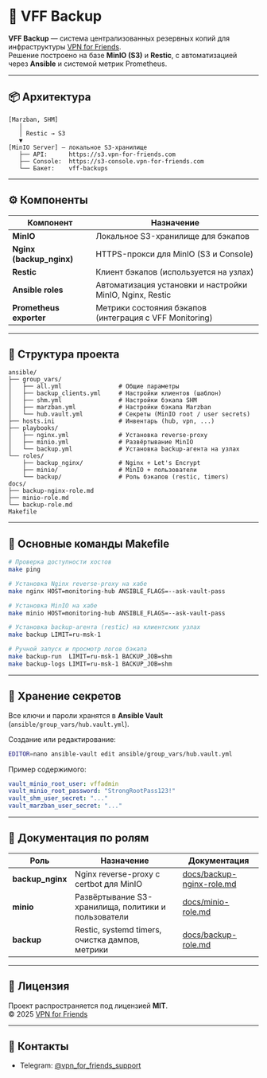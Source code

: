 
# 🧰 VFF Backup

**VFF Backup** — система централизованных резервных копий для инфраструктуры [VPN for Friends](https://vpn-for-friends.com).  
Решение построено на базе **MinIO (S3)** и **Restic**, с автоматизацией через **Ansible** и системой метрик Prometheus.

---

## 📦 Архитектура

```
[Marzban, SHM]
   │
   │ Restic → S3
   ▼
[MinIO Server] — локальное S3-хранилище
   ├── API:      https://s3.vpn-for-friends.com
   ├── Console:  https://s3-console.vpn-for-friends.com
   └── Бакет:    vff-backups
```

---

## ⚙️ Компоненты

| Компонент | Назначение |
|------------|------------|
| **MinIO** | Локальное S3-хранилище для бэкапов |
| **Nginx (backup_nginx)** | HTTPS-прокси для MinIO (S3 и Console) |
| **Restic** | Клиент бэкапов (используется на узлах) |
| **Ansible roles** | Автоматизация установки и настройки MinIO, Nginx, Restic |
| **Prometheus exporter** | Метрики состояния бэкапов (интеграция с VFF Monitoring) |

---

## 🧩 Структура проекта

```
ansible/
├── group_vars/
│   ├── all.yml                # Общие параметры
│   ├── backup_clients.yml     # Настройки клиентов (шаблон)
│   ├── shm.yml                # Настройки бэкапа SHM
│   ├── marzban.yml            # Настройки бэкапа Marzban
│   └── hub.vault.yml          # Секреты (MinIO root / user secrets)
├── hosts.ini                  # Инвентарь (hub, vpn, ...)
├── playbooks/
│   ├── nginx.yml              # Установка reverse-proxy
│   ├── minio.yml              # Развёртывание MinIO
│   └── backup.yml             # Установка backup-агента на узлах
└── roles/
    ├── backup_nginx/          # Nginx + Let's Encrypt
    ├── minio/                 # MinIO + пользователи
    └── backup/                # Роль бэкапов (restic, timers)
docs/
├── backup-nginx-role.md
├── minio-role.md
└── backup-role.md
Makefile
```

---

## 🚀 Основные команды Makefile

```bash
# Проверка доступности хостов
make ping

# Установка Nginx reverse-proxy на хабе
make nginx HOST=monitoring-hub ANSIBLE_FLAGS=--ask-vault-pass

# Установка MinIO на хабе
make minio HOST=monitoring-hub ANSIBLE_FLAGS=--ask-vault-pass

# Установка backup-агента (restic) на клиентских узлах
make backup LIMIT=ru-msk-1

# Ручной запуск и просмотр логов бэкапа
make backup-run  LIMIT=ru-msk-1 BACKUP_JOB=shm
make backup-logs LIMIT=ru-msk-1 BACKUP_JOB=shm
```

---

## 🔐 Хранение секретов

Все ключи и пароли хранятся в **Ansible Vault** (`ansible/group_vars/hub.vault.yml`).

Создание или редактирование:
```bash
EDITOR=nano ansible-vault edit ansible/group_vars/hub.vault.yml
```

Пример содержимого:
```yaml
vault_minio_root_user: vffadmin
vault_minio_root_password: "StrongRootPass123!"
vault_shm_user_secret: "..."
vault_marzban_user_secret: "..."
```

---

## 📘 Документация по ролям

| Роль | Назначение | Документация |
|------|-------------|---------------|
| **backup_nginx** | Nginx reverse-proxy с certbot для MinIO | [docs/backup-nginx-role.md](docs/backup-nginx-role.md) |
| **minio** | Развёртывание S3-хранилища, политики и пользователи | [docs/minio-role.md](docs/minio-role.md) |
| **backup** | Restic, systemd timers, очистка дампов, метрики | [docs/backup-role.md](docs/backup-role.md) |

---

## 🧾 Лицензия

Проект распространяется под лицензией **MIT**.  
© 2025 [VPN for Friends](https://vpn-for-friends.com)

---

## 🧩 Контакты

- Telegram: [@vpn_for_friends_support](https://t.me/vpn_for_friends_support)